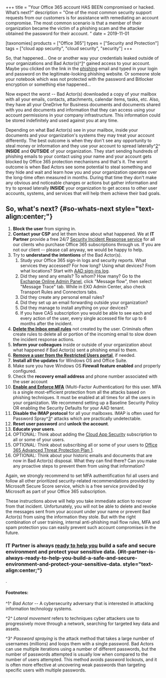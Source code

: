 +++
title = "Your Office 365 account HAS BEEN compromised or hacked. What’s next?"
description = "One of the most common security support requests from our customers is for assistance with remediating an account compromise. The most common scenario is that a member of their organization became the victim of a phishing scam and the attacker obtained the password for their account. "
date = 2019-11-01

[taxonomies]
products = ["Office 365"]
types = ["Security and Protection"]
tags = ["cloud app security", "cloud security", "security"]
+++

So, that happened... One or another way your credentials leaked outside
of your organizations and Bad
Actor(s)^[1](#fn11128003305dfd0fba79395-1)^ gained access to your
account. Maybe you clicked on the link in the
[phishing](https://en.wikipedia.org/wiki/Phishing) email and typed in
your login and password on the legitimate-looking phishing website. Or
someone stole your notebook which was not protected with the password
and Bitlocker encryption or something else happened...

Now expect the worst -- Bad Actor(s) downloaded a copy of your mailbox
with all your emails, contacts, attachments, calendar items, tasks, etc.
Also, they have all your OneDrive for Business documents and documents
shared with you and documents and information that they can access using
your account permissions in your company infrastructure. This
information could be stored indefinitely and used against you at any
time.

Depending on what Bad Actor(s) see in your mailbox, inside your
documents and your organization's systems they may treat your account
differently. The best outcome is when they don't see any opportunity to
steal money or information and they use your account to spread
laterally^[2](#fn11128003305dfd0fba79395-2)^ **INSIDE** and
**OUTSIDE** of your organization. They start sending hundreds
of phishing emails to your contact using your name and your account gets
blocked by Office 365 protection mechanisms and that's it. The worst
outcome is when Bad Actors see some potential to steal something and
they hide and wait and learn how you and your organization operates over
the long-time often measured in months. During that time they don't make
any obvious and noticeable changes or actions but gather information and
try to spread laterally **INSIDE** your organization to get
access to other user accounts, systems, and services that will help them
achieve their bad goals.

So, what's next? {#so-whats-next style="text-align:center;"}
----------------

1.  **Block the user** from signing in.
2.  **Contact your CSP** and let them know about what happened.
    We at **IT Partner** provide a free 24/7 [Security Incident Response
    service](https://buymssoft.com/constructor/services?item=ITPWW220MSPRC)
    for all our clients who purchase Office 365 subscriptions through
    us. If you are not our client -- please call anyway, we would be
    happy to help.
3.  Try to **understand the intentions** of the Bad Actor(s).
    1.  Study your Office 365 sign-in logs and security reports. What
        services they accessed? For how long? Using what devices? From
        what locations? Start with [AAD sign-ins
        log](https://portal.azure.com/#blade/Microsoft_AAD_IAM/UsersManagementMenuBlade/AllUsers).
    2.  Did they send any emails? To whom? How many? Go to the [Exchange
        Online Admin Panel](https://outlook.office365.com/ecp), click
        "Message flow", then select "Message Trace" tab. While in
        EXO Admin Center, also check Transport Rules and
        Connectors tabs.
    3.  Did they create any personal email rules?
    4.  Did they set up an email forwarding outside your organization?
    5.  Did they manage to install anything on your devices?
    6.  If you have CAS subscription you would be able to see
        each and every action of the user, every single accessed file
        for up to 6 months after the incident.
4.  **[Delete the Inbox email
    rules](https://support.office.com/en-us/article/inbox-rules-in-outlook-web-app-edea3d17-00c9-434b-b9b7-26ee8d9f5622)**
    not created by the user. Criminals often create rules to delete all
    or portion of the incoming email to slow down the incident response
    actions.
5.  **Inform your colleagues** inside or outside of your organization
    about what happened if Bad Actor(s) sent a phishing email to them.
6.  **[Remove a user from the Restricted Users
    portal](https://docs.microsoft.com/en-us/microsoft-365/security/office-365-security/removing-user-from-restricted-users-portal-after-spam)**,
    if needed.
7.  **Install all the updates** for Windows OS and Office Suite.
8.  Make sure you have Windows OS **Firewall feature enabled** and
    properly configured.
9.  Check the **recovery email address** and phone number associated
    with the user account
10. **[Enable and Enforce
    MFA](https://docs.microsoft.com/en-us/office365/admin/security-and-compliance/set-up-multi-factor-authentication?view=o365-worldwide)**
    (Multi-Factor Authentication) for this user. MFA is a
    single most-efficient protection from all the attacks based on
    phishing techniques. It must be enabled at all times for all the
    users in your organization. We recommend setting up a Baseline
    Security Policy OR enabling the Security Defaults for your
    AAD tenant.
11. **Disable the IMAP protocol** for all your mailboxes.
    IMAP is often used for Password
    Spray^[3](#fn11128003305dfd0fba79395-3)^ attacks which are
    practically undetectable.
12. **Reset user password** and **unlock the account**.
13. **Educate your users**.
14. OPTIONAL: Think about adding the [Cloud App
    Security](https://buymssoft.com/license/CSP-ELIT-00e8ff14e7b2)
    subscription to all or some of your users.
15. OPTIONAL: Think about subscribing all or some of your users
    to [Office 365 Advanced Threat Protection Plan
    1](https://buymssoft.com/license/CSP-ELIT-0c69e5c76b63).
16. OPTIONAL: Think about your historic emails and documents
    that are now in Bad Actor(s) disposal. What they can find there? Can
    you make any proactive steps to prevent them from using that
    information?

Again, we strongly recommend to set MFA authentification fol
all users and follow all other prioritized security-related
recommendations provided by Microsoft Secure Score service, which is a
free service provided by Microsoft as part of your Office 365
subscription.

These instructions above will help you take immediate action to recover
from that incident. Unfortunately, you will not be able to delete and
revoke the messages sent from your account under your name or prevent
Bad Actor(s) from using the information they stole. But with the right
combination of user training, internal anti-phishing mail flow rules,
MFA and spam protection you can easily prevent such account
compromises in the future.

### IT Partner is always [ready to help you](https://o365hq.com/services/) build a safe and secure environment and protect your sensitive data. {#it-partner-is-always-ready-to-help-you-build-a-safe-and-secure-environment-and-protect-your-sensitive-data. style="text-align:center;"}

.

#### Footnotes:

^1^ *Bad Actor* -- A cybersecurity adversary that is interested in
attacking information technology systems.

^2^ *Lateral movement* refers to techniques cyber attackers use to
progressively move through a network, searching for targeted key data
and assets.

^3^ *Password spraying* is the attack method that takes a large number
of usernames (millions) and loops them with a single password. Bad
Actors can use multiple iterations using a number of different
passwords, but the number of passwords attempted is usually low when
compared to the number of users attempted. This method avoids password
lockouts, and it is often more effective at uncovering weak passwords
than targeting specific users with multiple passwords.